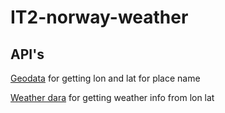 # IT2-norway-weather

## API's

[Geodata](https://ws.geonorge.no/stedsnavn/v1/) for getting lon and lat for place name

[Weather dara](https://api.met.no/weatherapi/locationforecast/2.0/documentation) for getting weather info from lon lat
